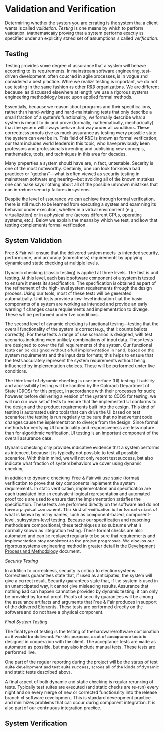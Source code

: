 Validation and Verification
===========================

Determining whether the system you are creating is the system that a
client wants is called *validation*.  *Testing* is one means by which
to perform validation.  Mathematically proving that a system
performs exactly as specified under an explicitly stated set of
assumptions is called *verification*.

Testing
-------

Testing provides some degree of assurance that a system will behave
according to its requirements. In mainstream software engineering,
test-driven development, often couched in agile processes, is in vogue
and considered a best practice. While we realize testing is important,
we do not use testing in the same fashion as other R&D
organizations. We are different because, as discussed elsewhere at
length, we use a rigorous systems engineering methodology based upon
applied formal methods.

Essentially, because we reason about programs and their
specifications, rather than hand-writing and hand-maintaining tests
that only describe a small fraction of a system’s functionality, we
formally describe what a system is meant to do and prove (formally,
mathematically, mechanically) that the system will always behave that
way under all conditions. These correctness proofs give as much
assurance as testing every possible state the system can ever be
in. This field of R&D is known as formal verification; our team
includes world leaders in this topic, who have previously been
professors and professionals inventing and publishing new concepts,
mathematics, tools, and techniques in this area for decades.

Many properties a system should have are, in fact,
untestable. Security is one of the most noteworthy. Certainly, one can
look for known bad practices or “gotchas”—what is often viewed as
security testing in mainstream software engineering—but avoiding all
of the known mistakes one can make says nothing about all of the
possible unknown mistakes that can introduce security failures in
systems.

Despite the level of assurance we can achieve through formal
verification, there is still much to be learned from executing a
system and examining its behavior under execution, whether in a
virtual environment (e.g., virtualization) or in a physical one
(across different CPUs, operating systems, etc.). Below we explain the
means by which we test, and how that testing complements formal
verification.

System Validation
-----------------

Free & Fair will ensure that the delivered system meets its intended
security, performance, and accuracy (correctness) requirements by
applying dynamic and static checking at multiple levels.

Dynamic checking (classic testing) is applied at three levels. The
first is unit testing. At this level, each basic software component of
a system is tested to ensure it meets its specification. The
specification is obtained as part of the refinement of the high-level
system requirements through the design process. Using our tools, most
of these tests will be generated automatically. Unit tests provide a
low-level indication that the basic components of a system are working
as intended and provide an early warning if changes cause requirements
and implementation to diverge. These will be performed under live
conditions.

The second level of dynamic checking is functional testing—testing
that the overall functionality of the system is correct (e.g., that it
counts ballots correctly). For these tests a range of use scenarios is
designed, with test scenarios including even unlikely combinations of
input data. These tests are designed to cover the full requirements of
the system. Our functional tests can be designed without a full
implementation in hand, based on the system requirements and the input
data formats; this helps to ensure that the tests accurately
represent the system requirements without being influenced by
implementation choices. These will be performed under live conditions.

The third level of dynamic checking is user interface (UI)
testing. Usability and accessibility testing will be handled by the
Colorado Department of State (CDOS) for this project, in accordance
with their processes for such; however, before delivering a version of
the system to CDOS for testing, we will run our own set of tests to
ensure that the implemented UI conforms to the design and the product
requirements built into the design. This kind of testing is automated
using tools that can drive the UI based on test scenarios; the testing
is run regularly to be sure that no inadvertent code changes cause the
implementation to diverge from the design. Since formal methods for
verifying UI functionality and responsiveness are less mature than for
algorithmic verification, UI testing is an important component of the
overall assurance case.

Dynamic checking only provides indicative evidence that a system
performs as intended, because it is typically not possible to test all
possible scenarios. With this in mind, we will not only report test
success, but also indicate what fraction of system behaviors we cover
using dynamic checking.

In addition to dynamic checking, Free & Fair will use static (formal)
verification to prove that key components implement the system
requirements. In static verification, implementation and specification
are each translated into an equivalent logical representation and
automated proof tools are used to ensure that the implementation
satisfies the specification. These tests are performed directly on the
software and do not have a physical component. This kind of
verification is the formal variant of what is known by many names,
such as component-based, component-level, subsystem-level
testing. Because our specification and reasoning methods are
compositional, these techniques also subsume what is normally known as
integration testing. These formal checks are also automated and can be
replayed regularly to be sure that requirements and implementation
stay consistent as the project progresses. We discuss our rigorous
systems engineering method in greater detail in the [Development
Process and Methodology](methodology.md) document.

*Security Testing*

In addition to correctness, security is critical to election
systems. Correctness guarantees state that, if used as anticipated,
the system will give a correct result. Security guarantees state that,
if the system is used in an unanticipated way, it cannot give
misleading results. Assurance that nothing bad can happen cannot be
provided by dynamic testing; it can only be provided by formal
proof. Proofs of security guarantees will be among the assurance
artifacts and arguments that Free & Fair produces in support of the
delivered Elements. These tests are performed directly on the software
and do not have a physical component.

*Final System Testing*

The final type of testing is the testing of the hardware/software
combination as it would be delivered. For this purpose, a set of
acceptance tests is designed in cooperation with the client. The
acceptance tests are made as automated as possible, but may also
include manual tests. These tests are performed live.

One part of the regular reporting during the project will be the
status of test suite development and test suite success, across all of
the kinds of dynamic and static tests described above.

A final aspect of both dynamic and static checking is regular
rerunning of tests. Typically test suites are executed (and static
checks are re-run) every night and on every merge of new or corrected
functionality into the release branch of software development. This is
standard development practice and minimizes problems that can occur
during component integration. It is also part of our continuous
integration practice.

System Verification
-------------------
